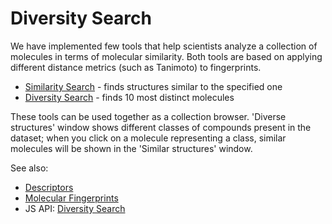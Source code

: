 <!-- TITLE: Diversity Search -->
<!-- SUBTITLE: -->

# Diversity Search

We have implemented few tools that help scientists analyze a collection of molecules in 
terms of molecular similarity. Both tools are based on applying different distance metrics 
(such as Tanimoto) to fingerprints.

* [Similarity Search](similarity-search.md) - finds structures similar to the specified one 
* [Diversity Search](diversity-search.md) - finds 10 most distinct molecules

These tools can be used together as a collection browser. 'Diverse structures' window shows different classes
of compounds present in the dataset; when you click on a molecule representing a class, similar
molecules will be shown in the 'Similar structures' window.

See also:

* [Descriptors](descriptors.md)
* [Molecular Fingerprints](fingerprints.md)
* JS API: [Diversity Search](https://public.datagrok.ai/js/samples/domains/chem/diversity-search)
